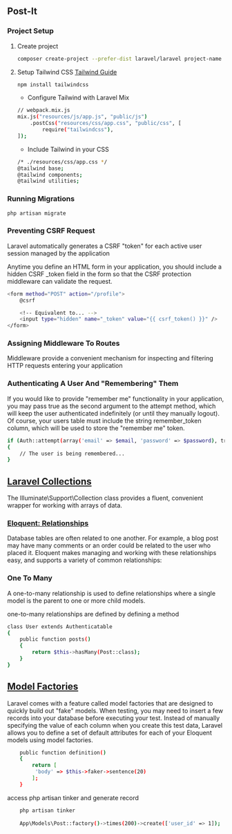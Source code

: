 ## Post-It

### Project Setup

1. Create project
    ```sh
    composer create-project --prefer-dist laravel/laravel project-name
    ```
2. Setup Tailwind CSS 
    [Tailwind Guide](https://tailwindcss.com/docs/guides/laravel)
    ```sh
    npm install tailwindcss
    ```
    * Configure Tailwind with Laravel Mix
    ```sh
    // webpack.mix.js
    mix.js("resources/js/app.js", "public/js")
        .postCss("resources/css/app.css", "public/css", [
            require("tailwindcss"),
    ]);
    ```
    * Include Tailwind in your CSS
    ```sh
    /* ./resources/css/app.css */
    @tailwind base;
    @tailwind components;
    @tailwind utilities;
    ```

### Running Migrations
 ```sh
 php artisan migrate
 ```

### Preventing CSRF Request

Laravel automatically generates a CSRF "token" for each active user session managed by the application

Anytime you define an HTML form in your application, you should include a hidden CSRF _token field in the form so that the CSRF protection middleware can validate the request.

```sh
<form method="POST" action="/profile">
    @csrf

    <!-- Equivalent to... -->
    <input type="hidden" name="_token" value="{{ csrf_token() }}" />
</form>
```

### Assigning Middleware To Routes

Middleware provide a convenient mechanism for inspecting and filtering HTTP requests entering your application

### Authenticating A User And "Remembering" Them

If you would like to provide "remember me" functionality in your application, you may pass true as the second argument to the attempt method, which will keep the user authenticated indefinitely (or until they manually logout). Of course, your users table must include the string remember_token column, which will be used to store the "remember me" token.

```sh
if (Auth::attempt(array('email' => $email, 'password' => $password), true))
{
    // The user is being remembered...
}
```

## [Laravel Collections](https://laravel.com/docs/8.x/collections)

The Illuminate\Support\Collection class provides a fluent, convenient wrapper for working with arrays of data.

### [Eloquent: Relationships](https://laravel.com/docs/8.x/eloquent-relationships#one-to-many)

Database tables are often related to one another. For example, a blog post may have many comments or an order could be related to the user who placed it. Eloquent makes managing and working with these relationships easy, and supports a variety of common relationships:

### One To Many

A one-to-many relationship is used to define relationships where a single model is the parent to one or more child models.

one-to-many relationships are defined by defining a method
```sh
class User extends Authenticatable
{
    public function posts()
    {
        return $this->hasMany(Post::class);
    }
}
```


## [Model Factories](https://laravel.com/docs/8.x/database-testing#concept-overview)
Laravel comes with a feature called model factories that are designed to quickly build out "fake" models. When testing, you may need to insert a few records into your database before executing your test. Instead of manually specifying the value of each column when you create this test data, Laravel allows you to define a set of default attributes for each of your Eloquent models using model factories.

```sh
    public function definition()
    {
        return [
         'body' => $this->faker->sentence(20)
        ];
    }   
```

access php artisan tinker and generate record 

```sh
    php artisan tinker
        
    App\Models\Post::factory()->times(200)->create(['user_id' => 1]);
```
